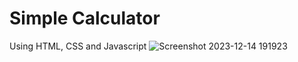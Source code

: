 # Simple Calculator
 Using HTML, CSS and Javascript
![Screenshot 2023-12-14 191923](https://github.com/Dhrumit2003/Simple-Calculator/assets/141128230/bcbee816-c264-47c2-8b1f-218487886989)
